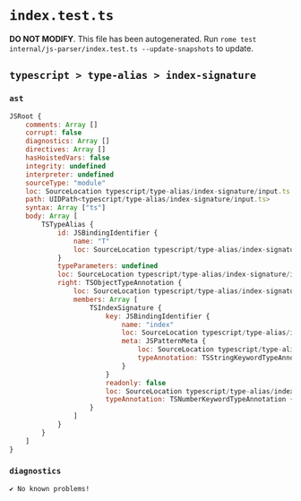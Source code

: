 # `index.test.ts`

**DO NOT MODIFY**. This file has been autogenerated. Run `rome test internal/js-parser/index.test.ts --update-snapshots` to update.

## `typescript > type-alias > index-signature`

### `ast`

```javascript
JSRoot {
	comments: Array []
	corrupt: false
	diagnostics: Array []
	directives: Array []
	hasHoistedVars: false
	integrity: undefined
	interpreter: undefined
	sourceType: "module"
	loc: SourceLocation typescript/type-alias/index-signature/input.ts 1:0-4:0
	path: UIDPath<typescript/type-alias/index-signature/input.ts>
	syntax: Array ["ts"]
	body: Array [
		TSTypeAlias {
			id: JSBindingIdentifier {
				name: "T"
				loc: SourceLocation typescript/type-alias/index-signature/input.ts 1:5-1:6 (T)
			}
			typeParameters: undefined
			loc: SourceLocation typescript/type-alias/index-signature/input.ts 1:0-3:1
			right: TSObjectTypeAnnotation {
				loc: SourceLocation typescript/type-alias/index-signature/input.ts 1:9-3:1
				members: Array [
					TSIndexSignature {
						key: JSBindingIdentifier {
							name: "index"
							loc: SourceLocation typescript/type-alias/index-signature/input.ts 2:2-2:15
							meta: JSPatternMeta {
								loc: SourceLocation typescript/type-alias/index-signature/input.ts 2:2-2:15
								typeAnnotation: TSStringKeywordTypeAnnotation {loc: SourceLocation typescript/type-alias/index-signature/input.ts 2:9-2:15}
							}
						}
						readonly: false
						loc: SourceLocation typescript/type-alias/index-signature/input.ts 2:1-2:25
						typeAnnotation: TSNumberKeywordTypeAnnotation {loc: SourceLocation typescript/type-alias/index-signature/input.ts 2:18-2:24}
					}
				]
			}
		}
	]
}
```

### `diagnostics`

```
✔ No known problems!

```
